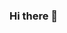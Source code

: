 ### Hi there 👋

<!--
**debargha12/debargha12** is a ✨ _special_ ✨ repository because its `README.md` (this file) appears on your GitHub profile.

I am Debargha, a recent graduate student from the University of Texas at Dallas. I am currently looking for full time roles in Data Science and Machine Learning or Software Engineering. I was a Data Analyst Intern at Cyber Security Knowledge Sharing and Research Council, India in 2017 where I 
• Executed network traffic analysis using raw packet data with Python reducing congestion by 5%
• Designed a data visualization of DNS query logs using R for 100% of the incoming queries
• Created an anomaly detection pipeline for firewall data logs using Python improving performance by 10%
• Translated the findings into accessible visuals for effectively communicating complex analysis to non-experts
At The University of Texas Dallas I also did research work as a Data Scientist for Covid 19 project in the summer of 2020 where I 
• Built a data pipeline to model, analyze and visualize COVID-19 data across 12 counties of Dallas
• Implemented a geolocation SIR model proving that mitigation fared better than suppression for 80% of the cases
• Collaborated with the development team to provide actionable insights aimed at increasing user interaction

